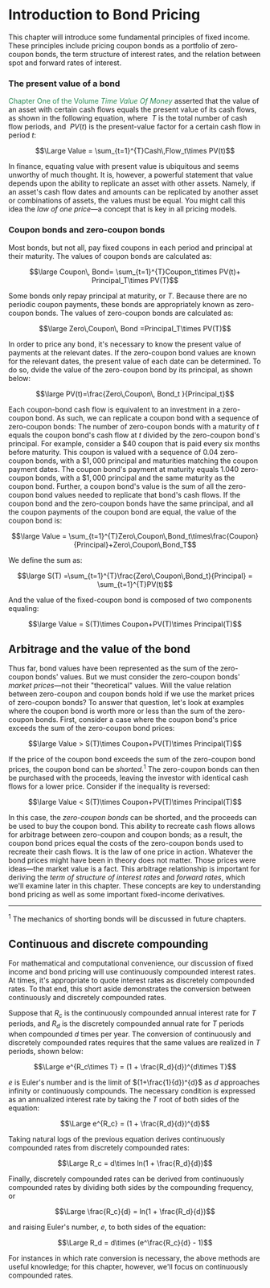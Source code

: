 


# <span style="font-family:Franklin Gothic Medium', sans-serif;">Introduction to Bond Pricing</span>


<span style="font-family: 'Garamond', serif;
    font-size: 16px;
    text-indent: 0.25in;
    line-height: 1.5;">

This chapter will introduce some fundamental principles of fixed income. These principles include pricing coupon bonds as a portfolio of zero-coupon bonds, the term structure of interest rates, and the relation between spot and forward rates of interest.
</span>

### <span style="font-family:Franklin Gothic Medium', sans-serif;">The present value of a bond</span>



<span style="font-family: 'Garamond', serif;
    font-size: 16px;
    text-indent: 0.25in;
    line-height: 1.5;">

<font color='SeaGreen'>Chapter One of the Volume *Time Value Of Money*</font> asserted that the value of an asset with certain cash flows equals the present value of its cash flows, as shown in the following equation, where  $\ T$ is the total number of cash flow periods, and $\ PV(t)$ is the present-value factor for a certain cash flow in period $t$:

$$\Large Value = \sum_{t=1}^{T}Cash\,Flow_t\times PV(t)$$

In finance, equating value with present value is ubiquitous and seems unworthy of much thought. It is, however, a powerful statement that value depends upon the ability to replicate an asset with other assets. Namely, if an asset's cash flow dates and amounts can be replicated by another asset or combinations of assets, the values must be equal. You might call this idea the *law of one price*&mdash;a concept that is key in all pricing models.

</span>



### <span style="font-family:Franklin Gothic Medium', sans-serif;">Coupon bonds and zero-coupon bonds</span>

<span style="font-family: 'Garamond', serif;
    font-size: 16px;
    text-indent: 0.25in;
    line-height: 1.5;">

Most bonds, but not all, pay fixed coupons in each period and principal at their maturity. The values of coupon bonds are calculated as:


$$\large Coupon\, Bond= \sum_{t=1}^{T}Coupon_t\times PV(t)+ Principal_T\times PV(T)$$

Some bonds only repay principal at maturity, or $T$. Because there are no periodic coupon payments, these bonds are appropriately known as zero-coupon bonds. The values of zero-coupon bonds are calculated as:

$$\large Zero\,Coupon\, Bond =Principal_T\times PV(T)$$

In order to price any bond, it's necessary to know the present value of payments at the relevant dates. If the zero-coupon bond values are known for the relevant dates, the present value of each date can be determined. To do so, dvide the value of the zero-coupon bond by its principal, as shown below:

 $$\large  PV(t)=\frac{Zero\,Coupon\, Bond_t }{Principal_t}$$

Each coupon-bond cash flow is equivalent to an investment in a zero-coupon bond. As such, we can replicate a coupon bond with a sequence of zero-coupon bonds: The number of zero-coupon bonds with a maturity of $t$ equals the coupon bond's cash flow at $t$ divided by the zero-coupon bond's principal. For example, consider a $\$40$ coupon that is paid every six months before maturity. This coupon is valued with a sequence of 0.04 zero-coupon bonds, with a $\$1,000$ principal and maturities matching the coupon payment dates. The coupon bond's payment at maturity equals 1.040 zero-coupon bonds, with a $\$1,000$ principal and the same maturity as the coupon bond. Further, a coupon bond's value is the sum of all the zero-coupon bond values needed to replicate that bond's cash flows. If the coupon bond and the zero-coupon bonds have the same principal, and all the coupon payments of the coupon bond are equal, the value of the coupon bond is:

$$\large Value = \sum_{t=1}^{T}Zero\,Coupon\,Bond_t\times\frac{Coupon}{Principal}+Zero\,Coupon\,Bond_T$$

We define the sum  as:

$$\large S(T) =\sum_{t=1}^{T}\frac{Zero\,Coupon\,Bond_t}{Principal} = \sum_{t=1}^{T}PV(t)$$

And the value of the fixed-coupon bond is composed of two components equaling:


$$\large Value = S(T)\times Coupon+PV(T)\times Principal(T)$$

## <span style="font-family:Franklin Gothic Medium', sans-serif;">Arbitrage and the value of the bond</span>

<span style="font-family: 'Garamond', serif;
    font-size: 16px;
    text-indent: 0.25in;
    line-height: 1.5;">

Thus far, bond values have been represented as the sum of the zero-coupon bonds' values. But we must consider the zero-coupon bonds' *market prices*&mdash;not their "theoretical" values. Will the value relation between zero-coupon and coupon bonds hold if we use the market prices of zero-coupon bonds? To answer that question, let's look at examples where the coupon bond is worth more or less than the sum of the zero-coupon bonds. First, consider a case where the coupon bond's price exceeds the sum of the zero-coupon bond prices:

 $$\large Value > S(T)\times Coupon+PV(T)\times Principal(T)$$

If the price of the coupon bond exceeds the sum of the zero-coupon bond prices, the coupon bond can be *shorted*.$^{1}$ The zero-coupon bonds can then be purchased with the proceeds, leaving the investor with identical cash flows for a lower price. Consider if the inequality is reversed:

 $$\large Value <  S(T)\times Coupon+PV(T)\times Principal(T)$$

In this case, the *zero-coupon bonds* can be shorted, and the proceeds can be used to buy the coupon bond. This ability to recreate cash flows allows for arbitrage between zero-coupon and coupon bonds; as a result, the coupon bond prices equal the costs of the zero-coupon bonds used to recreate their cash flows. It is the law of one price in action. Whatever the bond prices might have been in theory does not matter. Those prices were ideas&mdash;the market value is a fact. This arbitrage relationship is important for deriving the *term of structure of interest rates* and *forward rates*, which we'll examine later in this chapter. These concepts are key to understanding bond pricing as well as some important fixed-income derivatives.

</span>

<hr>

<span style="font-family: 'Garamond', serif;
          font-size: 12px;
          text-indent: 0.13in;
          line-height: 1.3;">

$^{1}$ The mechanics of shorting bonds will be discussed in future chapters.
</span>

## <span style="font-family:Franklin Gothic Medium', sans-serif;">Continuous and discrete compounding</span>


 <span style="font-family: 'Garamond', serif;
    font-size: 16px;
    text-indent: 0.25in;
    line-height: 1.5;">

For mathematical and computational convenience, our discussion of fixed income and bond pricing will use continuously compounded interest rates. At times, it's appropriate to quote interest rates as discretely compounded rates. To that end, this short aside demonstrates the conversion between continuously and discretely compounded rates.

Suppose that $R_c$ is the continuously compounded annual interest rate for $T$ periods, and $R_d$ is the discretely compounded annual rate for $T$ periods when compounded $d$ times per year. The conversion of continuously and discretely compounded rates requires that the same values are realized in $T$ periods, shown below:

$$\Large e^{R_c\times T}  =  (1 + \frac{R_d}{d})^{d\times T}$$

$e$ is Euler's number and is the limit of $(1+\frac{1}{d})^{d}$ as $d$ approaches infinity or continuously compounds. The necessary condition is expressed as an annualized interest rate by taking the $T$ root of both sides of the equation:

$$\Large e^{R_c} = (1 + \frac{R_d}{d})^{d}$$

Taking natural logs of the previous equation derives continuously compounded rates from discretely compounded rates:

$$\Large R_c = d\times ln(1 + \frac{R_d}{d})$$

Finally, discretely compounded rates can be derived from continuously compounded rates by dividing both sides by the compounding frequency, or

$$\Large \frac{R_c}{d} = ln(1 + \frac{R_d}{d})$$

and raising Euler's number, $e$, to both sides of the equation:

$$\Large R_d = d\times (e^\frac{R_c}{d} - 1)$$

For instances in which rate conversion is necessary, the above methods are useful knowledge; for this chapter, however, we'll focus on continuously compounded rates.
</span>

